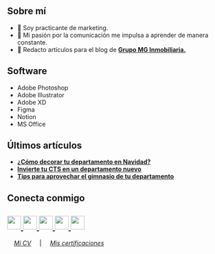 

<html>
   <body>
      <h2 align="left">Sobre mí</h2>
      <p align="left">

- 💼 Soy practicante de marketing.
- 🧠 Mi pasión por la comunicación me impulsa a aprender de manera constante.
- 📝 Redacto artículos para el blog de **[Grupo MG Inmobiliaria.](https://www.grupomg.pe/novedades/)** 

## Software
- Adobe Photoshop
- Adobe Illustrator
- Adobe XD
- Figma
- Notion
- MS Office

## Últimos artículos
- **[¿Cómo decorar tu departamento en Navidad?](https://www.grupomg.pe/noticia/como-decorar-tu-departamento-en-navidad/)**
- **[Invierte tu CTS en un departamento nuevo](https://www.grupomg.pe/noticia/invierte-tu-cts-en-un-departamento-nuevo-grupo-mg/)**
- **[Tips para aprovechar el gimnasio de tu departamento](https://www.grupomg.pe/noticia/tips-para-aprovechar-el-gimnasio-de-tu-departamento/)**

</dl>
      <h2 align="left">Conecta conmigo</h2>
      <h2 align="left">
         <a href="nicollebazanm@gmail.com">
         <img src="https://github.com/gauravghongde/social-icons/blob/master/PNG/Black/Gmail_black.png" width="32" height="32"/>
         </a> 
         <a href="https://linkedin.com/in/nicollebazan">
         <img src="https://github.com/gauravghongde/social-icons/blob/master/PNG/Black/LinkedIN_black.png" width="32" height="32"/>
         </a>
         <a href="https://www.behance.net/nicollebazan">
         <img src="https://github.com/gauravghongde/social-icons/blob/master/PNG/Black/Behance_black.png" width="32" height="32"/>
         </a>
         <a href="https://t.me/nicollebazan">
         <img src="https://github.com/gauravghongde/social-icons/blob/master/PNG/Black/Telegram_black.png" width="32" height="32"/>
         </a>
         <a href="https://github.com/nicollebazan">
         <img src="https://cdn.jsdelivr.net/npm/simple-icons@v3/icons/github.svg" "width="32" height="32"/>
         </a>
      </h2>

&nbsp; &nbsp; *[Mi CV](https://drive.google.com/file/d/1i0rCJGIGzRTcf-Hq2k3_LZdGQvvdsu03/view)*
&nbsp; &nbsp; |  &nbsp; &nbsp; *[Mis certificaciones](https://github.com/rkasale28/rkasale28/tree/master/Certificates)*
<br />
